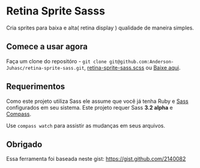 # Retina Sprite Sasss

Cria sprites para baixa e alta( retina display ) qualidade de maneira simples.

## Comece a usar agora

Faça um clone do repositóro - `git clone git@github.com:Anderson-Juhasc/retina-sprite-sass.git`, [retina-sprite-sass.scss](https://github.com/Anderson-Juhasc/retina-sprite-sass/blob/master/assets/stylesheets/sass/retina-sprite-sass.scss) ou [Baixe aqui](https://github.com/Anderson-Juhasc/retina-sprite-sass/zipball/master).

## Requerimentos

Como este projeto utiliza Sass ele assume que você já tenha Ruby e [Sass](http://sass-lang.com/) configurados em seu sistema.
Este projeto requer Sass **3.2 alpha** e [Compass](http://compass-style.org/).

Use `compass watch` para assistir as mudanças em seus arquivos.

## Obrigado

Essa ferramenta foi baseada neste gist: https://gist.github.com/2140082
